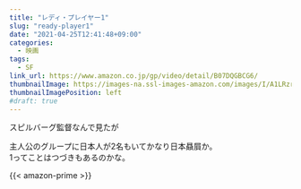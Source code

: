 ```yaml
---
title: "レディ・プレイヤー1"
slug: "ready-player1"
date: "2021-04-25T12:41:48+09:00"
categories:
  - 映画
tags:
  - SF
link_url: https://www.amazon.co.jp/gp/video/detail/B07DQGBCG6/
thumbnailImage: https://images-na.ssl-images-amazon.com/images/I/A1LRzrbI+fL._SX300_.jpg
thumbnailImagePosition: left
#draft: true
---
```

スピルバーグ監督なんで見たが
<!--more-->
主人公のグループに日本人が2名もいてかなり日本贔屓か。  
1ってことはつづきもあるのかな。

{{< amazon-prime >}}
